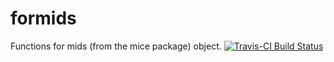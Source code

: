 formids
=======

Functions for mids (from the mice package) object.
[![Travis-CI Build Status](https://travis-ci.org/renlund/formids.svg?branch=master)](https://travis-ci.org/renlund/formids)

